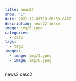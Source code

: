 ```yaml
---
title: news22
show: "1"
date: 2022-12-03T19:06:33.845Z
description: news22 intro
image: img/5.jpeg
categories:
  - cat2
tags:
  - tag2
images:
  - image: img/3.jpeg
  - image: img/6.jpeg
---
```

news2 desc2